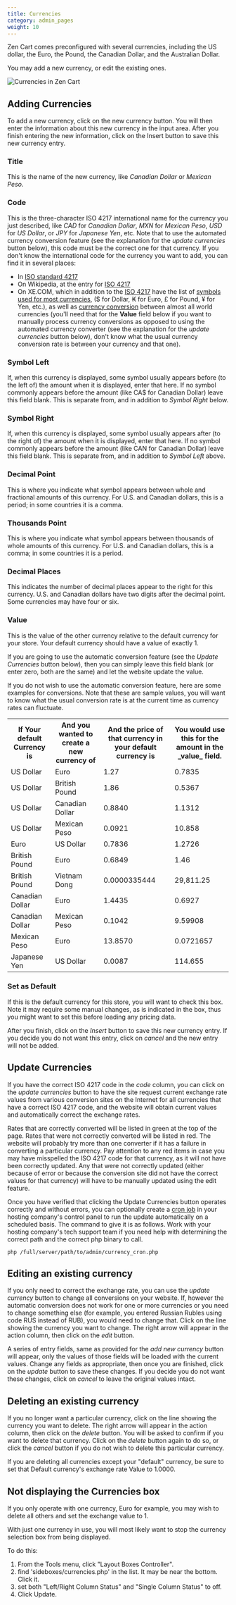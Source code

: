 ```yaml
---
title: Currencies 
category: admin_pages
weight: 10
---
```



Zen Cart comes preconfigured with several currencies, including the US dollar, the Euro, the Pound, the Canadian Dollar, and the Australian Dollar.  

You may add a new currency, or edit the existing ones.

![Currencies in Zen Cart](/images/currencies.png) 

## Adding Currencies

To add a new currency, click on the new currency button. You will then enter the information about this new currency in the input area. After you finish entering the new information, click on the Insert button to save this new currency entry.

### Title

This is the name of the new currency, like _Canadian Dollar_ or _Mexican Peso_.

### Code

This is the three-character ISO 4217 international name for the currency you just described, like _CAD_ for _Canadian Dollar_, _MXN_ for _Mexican Peso_, _USD_ for _US Dollar_, or _JPY_ for _Japanese Yen_, etc. Note that to use the automated currency conversion feature (see the explanation for the _update currencies_ button below), this code must be the correct one for that currency. If you don't know the international code for the currency you want to add, you can find it in several places:

*   In [ISO standard 4217](https://www.iso.org/iso-4217-currency-codes.html) 
*   On Wikipedia, at the entry for [ISO 4217](http://en.wikipedia.org/wiki/ISO_4217)
*   On XE.COM, which in addition to the [ISO 4217](http://www.xe.com/iso4217.htm) have the list of [symbols used for most currencies](http://www.xe.com/symbols.htm), ($ for Dollar, ₭ for Euro, £ for Pound, ¥ for Yen, etc.), as well as [currency conversion](http://www.xe.com/ucc/) between almost all world currencies (you'll need that for the **Value** field below if you want to manually process currency conversions as opposed to using the automated currency converter (see the explanation for the _update currencies_ button below), don't know what the usual currency conversion rate is between your currency and that one).

### Symbol Left

If, when this currency is displayed, some symbol usually appears before (to the left of) the amount when it is displayed, enter that here. If no symbol commonly appears before the amount (like CA$ for Canadian Dollar) leave this field blank. This is separate from, and in addition to _Symbol Right_ below.

### Symbol Right

If, when this currency is displayed, some symbol usually appears after (to the right of) the amount when it is displayed, enter that here. If no symbol commonly appears before the amount (like CAN for Canadian Dollar) leave this field blank. This is separate from, and in addition to _Symbol Left_ above.

### Decimal Point

This is where you indicate what symbol appears between whole and fractional amounts of this currency. For U.S. and Canadian dollars, this is a period; in some countries it is a comma.

### Thousands Point

This is where you indicate what symbol appears between thousands of whole amounts of this currency. For U.S. and Canadian dollars, this is a comma; in some countries it is a period.

### Decimal Places

This indicates the number of decimal places appear to the right for this currency. U.S. and Canadian dollars have two digits after the decimal point. Some currencies may have four or six.

### Value

This is the value of the other currency relative to the default currency for your store. Your default currency should have a value of exactly 1\.

If you are going to use the automatic conversion feature (see the _Update Currencies_ button below), then you can simply leave this field blank (or enter zero, both are the same) and let the website update the value.

If you do not wish to use the automatic conversion feature, here are some examples for conversions. Note that these are sample values, you will want to know what the usual conversion rate is at the current time as currency rates can fluctuate.

<table>

<tbody>

<tr>

<th>If Your default Currency is</th>

<th>And you wanted to create a new currency of</th>

<th>And the price of that currency in your default currency is</th>

<th>You would use this for the amount in the _value_ field.</th>

</tr>

<tr>

<td>US Dollar</td>

<td>Euro</td>

<td>1.27</td>

<td>0.7835</td>

</tr>

<tr>

<td>US Dollar</td>

<td>British Pound</td>

<td>1.86</td>

<td>0.5367</td>

</tr>

<tr>

<td>US Dollar</td>

<td>Canadian Dollar</td>

<td>0.8840</td>

<td>1.1312</td>

</tr>

<tr>

<td>US Dollar</td>

<td>Mexican Peso</td>

<td>0.0921</td>

<td>10.858</td>

</tr>

<tr>

<td>Euro</td>

<td>US Dollar</td>

<td>0.7836</td>

<td>1.2726</td>

</tr>

<tr>

<td>British Pound</td>

<td>Euro</td>

<td>0.6849</td>

<td>1.46</td>

</tr>

<tr>

<td>British Pound</td>

<td>Vietnam Dong</td>

<td>0.0000335444</td>

<td>29,811.25</td>

</tr>

<tr>

<td>Canadian Dollar</td>

<td>Euro</td>

<td>1.4435</td>

<td>0.6927</td>

</tr>

<tr>

<td>Canadian Dollar</td>

<td>Mexican Peso</td>

<td>0.1042</td>

<td>9.59908</td>

</tr>

<tr>

<td>Mexican Peso</td>

<td>Euro</td>

<td>13.8570</td>

<td>0.0721657</td>

</tr>

<tr>

<td>Japanese Yen</td>

<td>US Dollar</td>

<td>0.0087</td>

<td>114.655</td>

</tr>

</tbody>

</table>

### Set as Default

If this is the default currency for this store, you will want to check this box. Note it may require some manual changes, as is indicated in the box, thus you might want to set this before loading any pricing data.

After you finish, click on the _Insert_ button to save this new currency entry. If you decide you do not want this entry, click on _cancel_ and the new entry will not be added.

## Update Currencies

If you have the correct ISO 4217 code in the _code_ column, you can click on the _update currencies_ button to have the site request current exchange rate values from various conversion sites on the Internet for all currencies that have a correct ISO 4217 code, and the website will obtain current values and automatically correct the exchange rates.

Rates that are correctly converted will be listed in green at the top of the page. Rates that were not correctly converted will be listed in red. The website will probably try more than one converter if it has a failure in converting a particular currency. Pay attention to any red items in case you may have misspelled the ISO 4217 code for that currency, as it will not have been correctly updated. Any that were not correctly updated (either because of error or because the conversion site did not have the correct values for that currency) will have to be manually updated using the edit feature.

Once you have verified that clicking the Update Currencies button operates correctly and without errors, you can optionally create a [cron job](/user/first_steps/hosting/#cron) in your hosting company's control panel to run the update automatically on a scheduled basis. The command to give it is as follows. Work with your hosting company's tech support team if you need help with determining the correct path and the correct php binary to call.

```
php /full/server/path/to/admin/currency_cron.php
```

## Editing an existing currency

If you only need to correct the exchange rate, you can use the _update currency_ button to change all conversions on your website. If, however the automatic conversion does not work for one or more currencies or you need to change something else (for example, you entered Russian Rubles using code RUS instead of RUB), you would need to change that. Click on the line showing the currency you want to change. The right arrow will appear in the action column, then click on the _edit_ button.

A series of entry fields, same as provided for the _add new currency_ button will appear, only the values of those fields will be loaded with the current values. Change any fields as appropriate, then once you are finished, click on the _update_ button to save these changes. If you decide you do not want these changes, click on _cancel_ to leave the original values intact.

## Deleting an existing currency

If you no longer want a particular currency, click on the line showing the currency you want to delete. The right arrow will appear in the action column, then click on the _delete_ button. You will be asked to confirm if you want to delete that currency. Click on the _delete_ button again to do so, or click the _cancel_ button if you do not wish to delete this particular currency.

If you are deleting all currencies except your "default" currency, be sure to set that Default currency's exchange rate Value to 1.0000.

## Not displaying the Currencies box

If you only operate with one currency, Euro for example, you may wish to delete all others and set the exchange value to 1.

With just one currency in use, you will most likely want to stop the currency selection box from being displayed.

To do this:

1.  From the Tools menu, click "Layout Boxes Controller".
2.  find 'sideboxes/currencies.php' in the list. It may be near the bottom. Click it.
3.  set both "Left/Right Column Status" and "Single Column Status" to off.
4.  Click Update.

